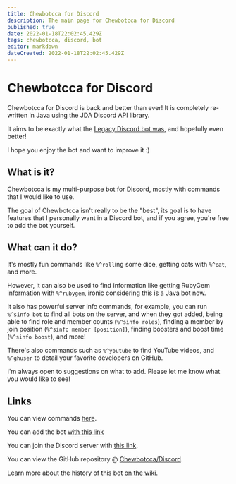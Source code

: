 ```yaml
---
title: Chewbotcca for Discord
description: The main page for Chewbotcca for Discord
published: true
date: 2022-01-18T22:02:45.429Z
tags: chewbotcca, discord, bot
editor: markdown
dateCreated: 2022-01-18T22:02:45.429Z
---
```


# Chewbotcca for Discord

Chewbotcca for Discord is back and better than ever!
It is completely re-written in Java using the JDA Discord API library.

It aims to be exactly what the [Legacy Discord bot was](https://github.com/Chewbotcca/Discord-Legacy), and hopefully even better!

I hope you enjoy the bot and want to improve it :)

## What is it?

Chewbotcca is my multi-purpose bot for Discord, mostly with commands that I would like to use.

The goal of Chewbotcca isn't really to be the "best", its goal is to have features that I personally want in a Discord bot, and if you agree, you're free to add the bot yourself.

## What can it do?

It's mostly fun commands like `%^roll`ing some dice, getting cats with `%^cat`, and more.

However, it can also be used to find information like getting RubyGem information with `%^rubygem`, ironic considering this is a Java bot now.

It also has powerful server info commands,
for example, you can run `%^sinfo bot` to find all bots on the server, and when they got added,
being able to find role and member counts (`%^sinfo roles`),
finding a member by join position (`%^sinfo member [position]`),
finding boosters and boost time (`%^sinfo boost`),
and more!

There's also commands such as `%^youtube` to find YouTube videos,
and `%^ghuser` to detail your favorite developers on GitHub.

I'm always open to suggestions on what to add. Please let me know what you would like to see!

## Links

You can view commands [here](https://chew.pw/chewbotcca/discord/commands).

You can add the
bot [with this link](https://discord.com/api/oauth2/authorize?client_id=604362556668248095&permissions=939879492&scope=bot%20applications.commands)

You can join the Discord server with [this link](https://discord.gg/UjxQ3Bh).

You can view the GitHub repository @ [Chewbotcca/Discord](https://github.com/Chewbotcca/Discord).

Learn more about the history of this bot [on the wiki](https://wiki.chew.pro/view/Chewbotcca_for_Discord).
